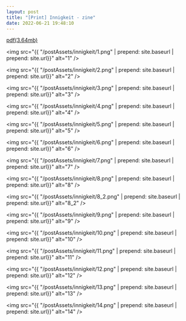 ```yaml
---
layout: post
title: "[Print] Innigkeit - zine"
date: 2022-06-21 19:48:10
---
```


<!-- HOW TO EMBED GITHUB IMAGES JEKYLL: https://stackoverflow.com/questions/69023928/github-pages-with-jekyll-not-showing-images-in-md-post -->

[pdf(3.64mb)](https://spoisseroux.com/postAssets/innigkeit/INNIGKEIT.pdf)

<img src="{{ "/postAssets/innigkeit/1.png" | prepend: site.baseurl | prepend: site.url}}" alt="1" />

<img src="{{ "/postAssets/innigkeit/2.png" | prepend: site.baseurl | prepend: site.url}}" alt="2" />

<img src="{{ "/postAssets/innigkeit/3.png" | prepend: site.baseurl | prepend: site.url}}" alt="3" />

<img src="{{ "/postAssets/innigkeit/4.png" | prepend: site.baseurl | prepend: site.url}}" alt="4" />

<img src="{{ "/postAssets/innigkeit/5.png" | prepend: site.baseurl | prepend: site.url}}" alt="5" />

<img src="{{ "/postAssets/innigkeit/6.png" | prepend: site.baseurl | prepend: site.url}}" alt="6" />

<img src="{{ "/postAssets/innigkeit/7.png" | prepend: site.baseurl | prepend: site.url}}" alt="7" />

<img src="{{ "/postAssets/innigkeit/8.png" | prepend: site.baseurl | prepend: site.url}}" alt="8" />

<img src="{{ "/postAssets/innigkeit/8_2.png" | prepend: site.baseurl | prepend: site.url}}" alt="8_2" />

<img src="{{ "/postAssets/innigkeit/9.png" | prepend: site.baseurl | prepend: site.url}}" alt="9" />

<img src="{{ "/postAssets/innigkeit/10.png" | prepend: site.baseurl | prepend: site.url}}" alt="10" />

<img src="{{ "/postAssets/innigkeit/11.png" | prepend: site.baseurl | prepend: site.url}}" alt="11" />

<img src="{{ "/postAssets/innigkeit/12.png" | prepend: site.baseurl | prepend: site.url}}" alt="12" />

<img src="{{ "/postAssets/innigkeit/13.png" | prepend: site.baseurl | prepend: site.url}}" alt="13" />

<img src="{{ "/postAssets/innigkeit/14.png" | prepend: site.baseurl | prepend: site.url}}" alt="14" />